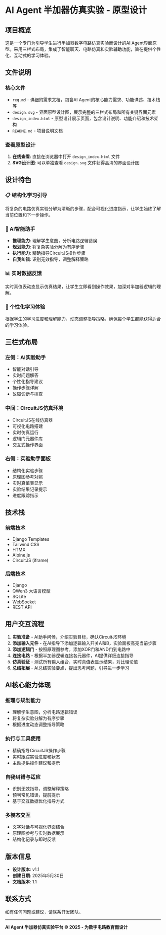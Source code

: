 # AI Agent 半加器仿真实验 - 原型设计

## 项目概览

这是一个专门为引导学生进行半加器数字电路仿真实验而设计的AI Agent界面原型。采用三栏式布局，集成了智能聊天、电路仿真和实验辅助功能，旨在提供个性化、互动式的学习体验。

## 文件说明

### 核心文件
- `req.md` - 详细的需求文档，包含AI Agent的核心能力需求、功能详述、技术栈等
- `design.svg` - 界面原型设计图，展示完整的三栏式布局和所有关键界面元素
- `design_index.html` - 原型设计展示页面，包含设计说明、功能介绍和技术架构
- `README.md` - 项目说明文档

### 查看原型设计

1. **在线查看**: 直接在浏览器中打开 `design_index.html` 文件
2. **SVG设计图**: 可以单独查看 `design.svg` 文件获得高清的界面设计图

## 设计特色

### 📋 结构化学习引导
将复杂的电路仿真实验分解为清晰的步骤，配合可视化进度指示，让学生始终了解当前位置和下一步操作。

### 🤖 AI智能助手
- **推理能力**: 理解学生意图，分析电路逻辑错误
- **规划能力**: 将复杂实验分解为有序步骤
- **执行能力**: 精确指导CircuitJS操作步骤
- **自我纠错**: 识别无效指导，调整解释策略

### 📊 实时数据反馈
实时真值表动态显示仿真结果，让学生立即看到操作效果，加深对半加器逻辑的理解。

### 🎯 个性化学习体验
根据学生的学习进度和理解能力，动态调整指导策略，确保每个学生都能获得适合的学习体验。

## 三栏式布局

### 左侧：AI实验助手
- 智能对话引导
- 实时问题解答
- 个性化指导建议
- 操作步骤详解
- 故障诊断与排查

### 中间：CircuitJS仿真环境
- CircuitJS在线仿真器
- 可视化电路搭建
- 实时仿真运行
- 逻辑门元器件库
- 交互式操作界面

### 右侧：实验助手面板
- 结构化实验步骤
- 原理图参考对照
- 实时真值表显示
- 实验结果记录提示
- 进度跟踪指示

## 技术栈

### 前端技术
- Django Templates
- Tailwind CSS
- HTMX
- Alpine.js
- CircuitJS (iframe)

### 后端技术
- Django
- QWen3 大语言模型
- SQLite
- WebSocket
- REST API

## 用户交互流程

1. **实验准备** - AI助手问候，介绍实验目标，确认CircuitJS环境
2. **添加输入元件** - 在AI指导下添加逻辑输入开关A和B，实验面板高亮当前步骤
3. **添加逻辑门** - 按照原理图参考，添加XOR门和AND门到电路中
4. **连接电路** - 根据半加器逻辑连接各元器件，AI提供详细连接指导
5. **仿真验证** - 测试所有输入组合，实时真值表显示结果，对比理论值
6. **总结拓展** - AI总结实验要点，提出思考问题，引导进一步学习

## AI核心能力体现

### 推理与规划能力
- 理解学生意图，分析电路逻辑错误
- 将复杂实验分解为有序步骤
- 根据进度动态调整指导策略

### 执行与工具使用
- 精确指导CircuitJS操作步骤
- 实时跟踪实验进度和状态
- 主动提供操作建议和提示

### 自我纠错与适应
- 识别无效指导，调整解释策略
- 预判常见错误，提前提示
- 基于交互数据优化指导方式

### 多模态交互
- 文字对话与可视化界面结合
- 原理图参考与实时数据展示
- 结构化记录与即时反馈

## 版本信息

- **设计版本**: v1.1
- **创建日期**: 2025年5月30日
- **文档版本**: 1.1

## 联系方式

如有任何问题或建议，请联系开发团队。

---

**AI Agent 半加器仿真实验平台 © 2025 - 为数字电路教育而设计** 